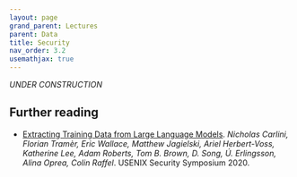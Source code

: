 ```yaml
---
layout: page
grand_parent: Lectures
parent: Data
title: Security
nav_order: 3.2
usemathjax: true
---
```

*UNDER CONSTRUCTION*

## Further reading

- [Extracting Training Data from Large Language Models](https://arxiv.org/pdf/2012.07805.pdf). *Nicholas Carlini, Florian Tramèr, Eric Wallace, Matthew Jagielski, Ariel Herbert-Voss, Katherine Lee, Adam Roberts, Tom B. Brown, D. Song, Ú. Erlingsson, Alina Oprea, Colin Raffel*. USENIX Security Symposium 2020.
